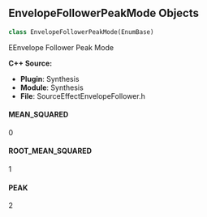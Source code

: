 ## EnvelopeFollowerPeakMode Objects

```python
class EnvelopeFollowerPeakMode(EnumBase)
```

EEnvelope Follower Peak Mode

**C++ Source:**

- **Plugin**: Synthesis
- **Module**: Synthesis
- **File**: SourceEffectEnvelopeFollower.h

<a id="unreal.EnvelopeFollowerPeakMode.MEAN_SQUARED"></a>

#### MEAN_SQUARED

0

<a id="unreal.EnvelopeFollowerPeakMode.ROOT_MEAN_SQUARED"></a>

#### ROOT_MEAN_SQUARED

1

<a id="unreal.EnvelopeFollowerPeakMode.PEAK"></a>

#### PEAK

2

<a id="unreal.SourceEffectFilterCircuit"></a>